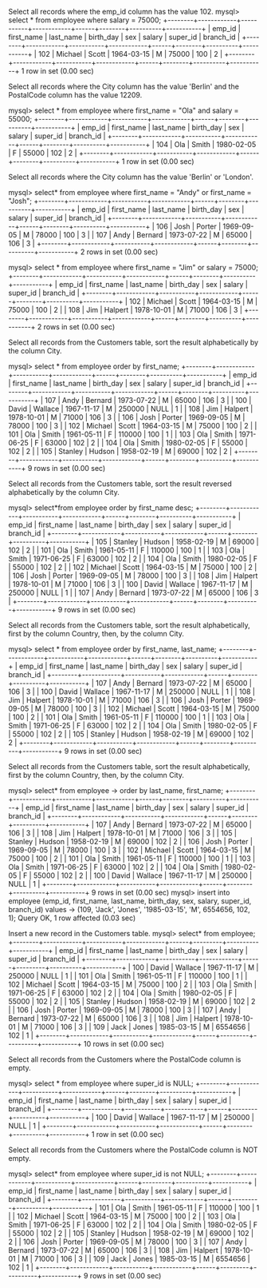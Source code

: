 Select all records where the emp_id column has the value 102.
mysql> select * from employee where salary = 75000;
+--------+------------+-----------+------------+------+--------+----------+-----------+
| emp_id | first_name | last_name | birth_day  | sex  | salary | super_id | branch_id |
+--------+------------+-----------+------------+------+--------+----------+-----------+
|    102 | Michael    | Scott     | 1964-03-15 | M    |  75000 |      100 |         2 |
+--------+------------+-----------+------------+------+--------+----------+-----------+
1 row in set (0.00 sec)

Select all records where the City column has the value 'Berlin' and the PostalCode column has the value 12209.

mysql> select * from employee where first_name = "Ola" and salary = 55000;
+--------+------------+-----------+------------+------+--------+----------+-----------+
| emp_id | first_name | last_name | birth_day  | sex  | salary | super_id | branch_id |
+--------+------------+-----------+------------+------+--------+----------+-----------+
|    104 | Ola        | Smith     | 1980-02-05 | F    |  55000 |      102 |         2 |
+--------+------------+-----------+------------+------+--------+----------+-----------+
1 row in set (0.00 sec)

Select all records where the City column has the value 'Berlin' or 'London'.

mysql> select* from employee where first_name = "Andy" or first_name = "Josh";
+--------+------------+-----------+------------+------+--------+----------+-----------+
| emp_id | first_name | last_name | birth_day  | sex  | salary | super_id | branch_id |
+--------+------------+-----------+------------+------+--------+----------+-----------+
|    106 | Josh       | Porter    | 1969-09-05 | M    |  78000 |      100 |         3 |
|    107 | Andy       | Bernard   | 1973-07-22 | M    |  65000 |      106 |         3 |
+--------+------------+-----------+------------+------+--------+----------+-----------+
2 rows in set (0.00 sec)

mysql> select * from employee where first_name = "Jim" or salary = 75000;
+--------+------------+-----------+------------+------+--------+----------+-----------+
| emp_id | first_name | last_name | birth_day  | sex  | salary | super_id | branch_id |
+--------+------------+-----------+------------+------+--------+----------+-----------+
|    102 | Michael    | Scott     | 1964-03-15 | M    |  75000 |      100 |         2 |
|    108 | Jim        | Halpert   | 1978-10-01 | M    |  71000 |      106 |         3 |
+--------+------------+-----------+------------+------+--------+----------+-----------+
2 rows in set (0.00 sec)

Select all records from the Customers table, sort the result alphabetically by the column City.

mysql> select * from employee order by first_name;
+--------+------------+-----------+------------+------+--------+----------+-----------+
| emp_id | first_name | last_name | birth_day  | sex  | salary | super_id | branch_id |
+--------+------------+-----------+------------+------+--------+----------+-----------+
|    107 | Andy       | Bernard   | 1973-07-22 | M    |  65000 |      106 |         3 |
|    100 | David      | Wallace   | 1967-11-17 | M    | 250000 |     NULL |         1 |
|    108 | Jim        | Halpert   | 1978-10-01 | M    |  71000 |      106 |         3 |
|    106 | Josh       | Porter    | 1969-09-05 | M    |  78000 |      100 |         3 |
|    102 | Michael    | Scott     | 1964-03-15 | M    |  75000 |      100 |         2 |
|    101 | Ola        | Smith     | 1961-05-11 | F    | 110000 |      100 |         1 |
|    103 | Ola        | Smith     | 1971-06-25 | F    |  63000 |      102 |         2 |
|    104 | Ola        | Smith     | 1980-02-05 | F    |  55000 |      102 |         2 |
|    105 | Stanley    | Hudson    | 1958-02-19 | M    |  69000 |      102 |         2 |
+--------+------------+-----------+------------+------+--------+----------+-----------+
9 rows in set (0.00 sec)

Select all records from the Customers table, sort the result reversed alphabetically by the column City.

mysql> select*from employee order by first_name desc;
+--------+------------+-----------+------------+------+--------+----------+-----------+
| emp_id | first_name | last_name | birth_day  | sex  | salary | super_id | branch_id |
+--------+------------+-----------+------------+------+--------+----------+-----------+
|    105 | Stanley    | Hudson    | 1958-02-19 | M    |  69000 |      102 |         2 |
|    101 | Ola        | Smith     | 1961-05-11 | F    | 110000 |      100 |         1 |
|    103 | Ola        | Smith     | 1971-06-25 | F    |  63000 |      102 |         2 |
|    104 | Ola        | Smith     | 1980-02-05 | F    |  55000 |      102 |         2 |
|    102 | Michael    | Scott     | 1964-03-15 | M    |  75000 |      100 |         2 |
|    106 | Josh       | Porter    | 1969-09-05 | M    |  78000 |      100 |         3 |
|    108 | Jim        | Halpert   | 1978-10-01 | M    |  71000 |      106 |         3 |
|    100 | David      | Wallace   | 1967-11-17 | M    | 250000 |     NULL |         1 |
|    107 | Andy       | Bernard   | 1973-07-22 | M    |  65000 |      106 |         3 |
+--------+------------+-----------+------------+------+--------+----------+-----------+
9 rows in set (0.00 sec)


Select all records from the Customers table, sort the result alphabetically, first by the column Country, then, by the column City.

mysql> select * from employee order by first_name, last_name;
+--------+------------+-----------+------------+------+--------+----------+-----------+
| emp_id | first_name | last_name | birth_day  | sex  | salary | super_id | branch_id |
+--------+------------+-----------+------------+------+--------+----------+-----------+
|    107 | Andy       | Bernard   | 1973-07-22 | M    |  65000 |      106 |         3 |
|    100 | David      | Wallace   | 1967-11-17 | M    | 250000 |     NULL |         1 |
|    108 | Jim        | Halpert   | 1978-10-01 | M    |  71000 |      106 |         3 |
|    106 | Josh       | Porter    | 1969-09-05 | M    |  78000 |      100 |         3 |
|    102 | Michael    | Scott     | 1964-03-15 | M    |  75000 |      100 |         2 |
|    101 | Ola        | Smith     | 1961-05-11 | F    | 110000 |      100 |         1 |
|    103 | Ola        | Smith     | 1971-06-25 | F    |  63000 |      102 |         2 |
|    104 | Ola        | Smith     | 1980-02-05 | F    |  55000 |      102 |         2 |
|    105 | Stanley    | Hudson    | 1958-02-19 | M    |  69000 |      102 |         2 |
+--------+------------+-----------+------------+------+--------+----------+-----------+
9 rows in set (0.00 sec)


Select all records from the Customers table, sort the result alphabetically, first by the column Country, then, by the column City.

mysql> select* from employee
    -> order by last_name, first_name;
+--------+------------+-----------+------------+------+--------+----------+-----------+
| emp_id | first_name | last_name | birth_day  | sex  | salary | super_id | branch_id |
+--------+------------+-----------+------------+------+--------+----------+-----------+
|    107 | Andy       | Bernard   | 1973-07-22 | M    |  65000 |      106 |         3 |
|    108 | Jim        | Halpert   | 1978-10-01 | M    |  71000 |      106 |         3 |
|    105 | Stanley    | Hudson    | 1958-02-19 | M    |  69000 |      102 |         2 |
|    106 | Josh       | Porter    | 1969-09-05 | M    |  78000 |      100 |         3 |
|    102 | Michael    | Scott     | 1964-03-15 | M    |  75000 |      100 |         2 |
|    101 | Ola        | Smith     | 1961-05-11 | F    | 110000 |      100 |         1 |
|    103 | Ola        | Smith     | 1971-06-25 | F    |  63000 |      102 |         2 |
|    104 | Ola        | Smith     | 1980-02-05 | F    |  55000 |      102 |         2 |
|    100 | David      | Wallace   | 1967-11-17 | M    | 250000 |     NULL |         1 |
+--------+------------+-----------+------------+------+--------+----------+-----------+
9 rows in set (0.00 sec)
mysql> insert into employee (emp_id, first_name, last_name, birth_day, sex, salary, super_id, branch_id) values
    -> (109, 'Jack', 'Jones', '1985-03-15', 'M', 6554656, 102, 1);
Query OK, 1 row affected (0.03 sec)

Insert a new record in the Customers table.
mysql> select* from employee;
+--------+------------+-----------+------------+------+---------+----------+-----------+
| emp_id | first_name | last_name | birth_day  | sex  | salary  | super_id | branch_id |
+--------+------------+-----------+------------+------+---------+----------+-----------+
|    100 | David      | Wallace   | 1967-11-17 | M    |  250000 |     NULL |         1 |
|    101 | Ola        | Smith     | 1961-05-11 | F    |  110000 |      100 |         1 |
|    102 | Michael    | Scott     | 1964-03-15 | M    |   75000 |      100 |         2 |
|    103 | Ola        | Smith     | 1971-06-25 | F    |   63000 |      102 |         2 |
|    104 | Ola        | Smith     | 1980-02-05 | F    |   55000 |      102 |         2 |
|    105 | Stanley    | Hudson    | 1958-02-19 | M    |   69000 |      102 |         2 |
|    106 | Josh       | Porter    | 1969-09-05 | M    |   78000 |      100 |         3 |
|    107 | Andy       | Bernard   | 1973-07-22 | M    |   65000 |      106 |         3 |
|    108 | Jim        | Halpert   | 1978-10-01 | M    |   71000 |      106 |         3 |
|    109 | Jack       | Jones     | 1985-03-15 | M    | 6554656 |      102 |         1 |
+--------+------------+-----------+------------+------+---------+----------+-----------+
10 rows in set (0.00 sec)

Select all records from the Customers where the PostalCode column is empty.

mysql> select * from employee where super_id is NULL;
+--------+------------+-----------+------------+------+--------+----------+-----------+
| emp_id | first_name | last_name | birth_day  | sex  | salary | super_id | branch_id |
+--------+------------+-----------+------------+------+--------+----------+-----------+
|    100 | David      | Wallace   | 1967-11-17 | M    | 250000 |     NULL |         1 |
+--------+------------+-----------+------------+------+--------+----------+-----------+
1 row in set (0.00 sec)

Select all records from the Customers where the PostalCode column is NOT empty.

mysql> select* from employee where super_id is not NULL;
+--------+------------+-----------+------------+------+---------+----------+-----------+
| emp_id | first_name | last_name | birth_day  | sex  | salary  | super_id | branch_id |
+--------+------------+-----------+------------+------+---------+----------+-----------+
|    101 | Ola        | Smith     | 1961-05-11 | F    |  110000 |      100 |         1 |
|    102 | Michael    | Scott     | 1964-03-15 | M    |   75000 |      100 |         2 |
|    103 | Ola        | Smith     | 1971-06-25 | F    |   63000 |      102 |         2 |
|    104 | Ola        | Smith     | 1980-02-05 | F    |   55000 |      102 |         2 |
|    105 | Stanley    | Hudson    | 1958-02-19 | M    |   69000 |      102 |         2 |
|    106 | Josh       | Porter    | 1969-09-05 | M    |   78000 |      100 |         3 |
|    107 | Andy       | Bernard   | 1973-07-22 | M    |   65000 |      106 |         3 |
|    108 | Jim        | Halpert   | 1978-10-01 | M    |   71000 |      106 |         3 |
|    109 | Jack       | Jones     | 1985-03-15 | M    | 6554656 |      102 |         1 |
+--------+------------+-----------+------------+------+---------+----------+-----------+
9 rows in set (0.00 sec)




